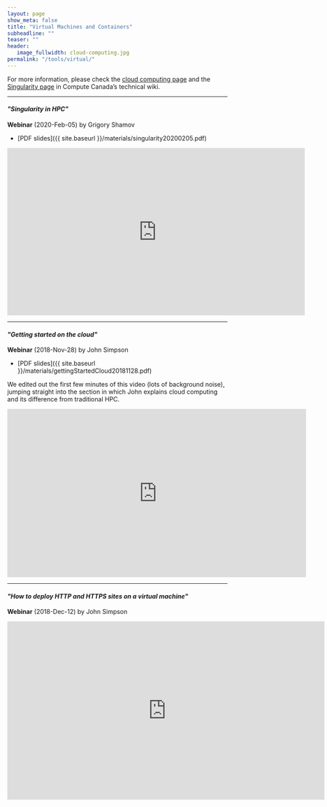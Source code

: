 ```yaml
---
layout: page
show_meta: false
title: "Virtual Machines and Containers"
subheadline: ""
teaser: ""
header:
   image_fullwidth: cloud-computing.jpg
permalink: "/tools/virtual/"
---
```


<!-- 1. Open `_config.yml` and work it through, it's well documented -->
<!-- 1. [Read the documentation][1] to check out all features of *Feeling Responsive*. -->
<!--  [1]: {{ site.url }}{{ site.baseurl }}/documentation/ -->

For more information, please check the [cloud computing page](https://docs.computecanada.ca/wiki/Cloud)
and the [Singularity page](https://docs.computecanada.ca/wiki/Singularity) in Compute Canada&#8217;s
technical wiki.

---

#### *"Singularity in HPC"*

**Webinar** (2020-Feb-05) by Grigory Shamov

* [PDF slides]({{ site.baseurl }}/materials/singularity20200205.pdf)

<div class="flex-video">
	<iframe width="681" height="383" src="https://www.youtube.com/embed/z-RtotX0i_0" frameborder="0"
	allow="accelerometer; autoplay; encrypted-media; gyroscope; picture-in-picture"
	allowfullscreen></iframe>
</div>

---

#### *"Getting started on the cloud"*

**Webinar** (2018-Nov-28) by John Simpson

* [PDF slides]({{ site.baseurl }}/materials/gettingStartedCloud20181128.pdf)

We edited out the first few minutes of this video (lots of background noise), jumping straight into the
section in which John explains cloud computing and its difference from traditional HPC.

<div class="flex-video">
	<iframe width="684" height="385" src="https://www.youtube.com/embed/JFFlkPrGFbM" frameborder="0"
	allow="accelerometer; autoplay; encrypted-media; gyroscope; picture-in-picture"
	allowfullscreen></iframe>
</div>

---

#### *"How to deploy HTTP and HTTPS sites on a virtual machine"*

**Webinar** (2018-Dec-12) by John Simpson

<div class="flex-video">
	<iframe width="726" height="408" src="https://www.youtube.com/embed/_hn_pVHGx8o" frameborder="0"
	allow="accelerometer; autoplay; encrypted-media; gyroscope; picture-in-picture"
	allowfullscreen></iframe>
</div>

<!-- &nbsp; -->

